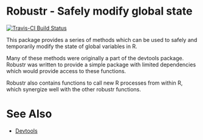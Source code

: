 # Robustr - Safely modify global state #
[![Travis-CI Build Status](https://travis-ci.org/jimhester/robustr.png?branch=master)](https://travis-ci.org/jimhester/robustr)

This package provides a series of methods which can be used to safely and
temporarily modify the state of global variables in R.

Many of these methods were originally a part of the devtools package.
Robustr was written to provide a simple package with limited dependencies which
would provide access to these functions.

Robustr also contains functions to call new R processes from within R, which 
synergize well with the other robustr functions.

# See Also #
- [Devtools](https://github.com/hadley/devtools)

